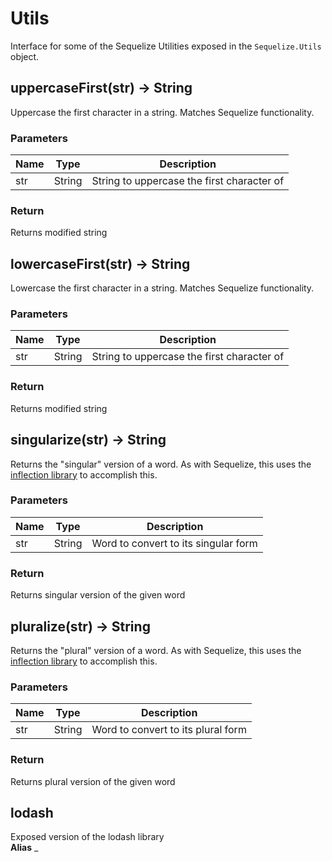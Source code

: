 # Utils

Interface for some of the Sequelize Utilities exposed in the `Sequelize.Utils` object.



<a name="uppercaseFirst"></a>
## uppercaseFirst(str) -> String

Uppercase the first character in a string. Matches Sequelize functionality.

###  Parameters

Name | Type | Description
--- | --- | ---
str | String | String to uppercase the first character of


###  Return
Returns <String> modified string



<a name="lowercaseFirst"></a>
## lowercaseFirst(str) -> String

Lowercase the first character in a string. Matches Sequelize functionality.

###  Parameters

Name | Type | Description
--- | --- | ---
str | String | String to uppercase the first character of


###  Return
Returns <String> modified string



<a name="singularize"></a>
## singularize(str) -> String

Returns the "singular" version of a word. As with Sequelize, this uses the [inflection
library](https://github.com/dreamerslab/node.inflection) to accomplish this.

###  Parameters

Name | Type | Description
--- | --- | ---
str | String | Word to convert to its singular form


###  Return
Returns <String> singular version of the given word



<a name="pluralize"></a>
## pluralize(str) -> String

Returns the "plural" version of a word. As with Sequelize, this uses the [inflection
library](https://github.com/dreamerslab/node.inflection) to accomplish this.

###  Parameters

Name | Type | Description
--- | --- | ---
str | String | Word to convert to its plural form


###  Return
Returns <String> plural version of the given word



<a name="lodash"></a>
## lodash

Exposed version of the lodash library <br>**Alias** _

